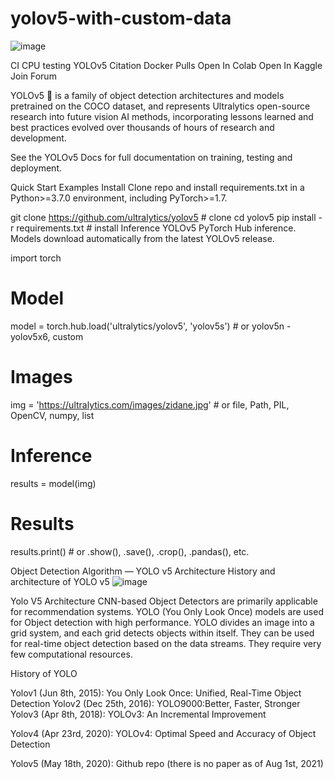 # yolov5-with-custom-data

![image](https://user-images.githubusercontent.com/89159517/167204110-18accadb-b06d-45cc-8a67-3bab0b17632c.png)


CI CPU testing YOLOv5 Citation Docker Pulls
Open In Colab Open In Kaggle Join Forum

YOLOv5 🚀 is a family of object detection architectures and models pretrained on the COCO dataset, and represents Ultralytics open-source research into future vision AI methods, incorporating lessons learned and best practices evolved over thousands of hours of research and development.


See the YOLOv5 Docs for full documentation on training, testing and deployment.

Quick Start Examples
Install
Clone repo and install requirements.txt in a Python>=3.7.0 environment, including PyTorch>=1.7.

git clone https://github.com/ultralytics/yolov5  # clone
cd yolov5
pip install -r requirements.txt  # install
Inference
YOLOv5 PyTorch Hub inference. Models download automatically from the latest YOLOv5 release.

import torch

# Model
model = torch.hub.load('ultralytics/yolov5', 'yolov5s')  # or yolov5n - yolov5x6, custom

# Images
img = 'https://ultralytics.com/images/zidane.jpg'  # or file, Path, PIL, OpenCV, numpy, list

# Inference
results = model(img)

# Results
results.print()  # or .show(), .save(), .crop(), .pandas(), etc.












Object Detection Algorithm — YOLO v5 Architecture
History and architecture of YOLO v5
![image](https://user-images.githubusercontent.com/89159517/167203515-6142633b-d731-4e94-93c5-aa1f8e442326.png)











Yolo V5 Architecture
CNN-based Object Detectors are primarily applicable for recommendation systems. YOLO (You Only Look Once) models are used for Object detection with high performance. YOLO divides an image into a grid system, and each grid detects objects within itself. They can be used for real-time object detection based on the data streams. They require very few computational resources.

History of YOLO

Yolov1 (Jun 8th, 2015): You Only Look Once: Unified, Real-Time Object Detection
Yolov2 (Dec 25th, 2016): YOLO9000:Better, Faster, Stronger
Yolov3 (Apr 8th, 2018): YOLOv3: An Incremental Improvement

Yolov4 (Apr 23rd, 2020): YOLOv4: Optimal Speed and Accuracy of Object Detection

Yolov5 (May 18th, 2020): Github repo (there is no paper as of Aug 1st, 2021)
